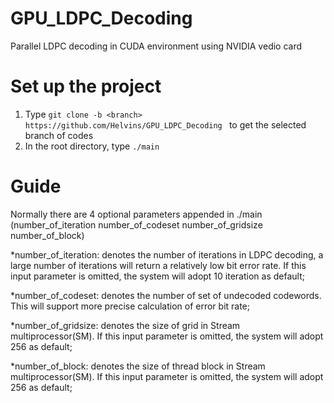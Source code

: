 # GPU_LDPC_Decoding
Parallel LDPC  decoding in CUDA  environment using NVIDIA vedio card

# Set up the project
1. Type ```git clone -b <branch> https://github.com/Helvins/GPU_LDPC_Decoding ``` to get the selected branch of codes
2. In the root directory, type ```./main```

# Guide
Normally there are 4 optional parameters appended in ./main (number_of_iteration number_of_codeset number_of_gridsize number_of_block)

*number_of_iteration: denotes the number of iterations in LDPC decoding, a large number of iterations will return a relatively low bit error rate. If this input parameter is omitted, the system will adopt 10 iteration as default;

*number_of_codeset: denotes the number of set of undecoded codewords. This will support more precise calculation of error bit rate;

*number_of_gridsize: denotes the size of grid in Stream multiprocessor(SM). If this input parameter is omitted, the system will adopt 256 as default; 

*number_of_block:  denotes the size of thread block in Stream multiprocessor(SM). If this input parameter is omitted, the system will adopt 256 as default; 
